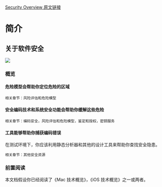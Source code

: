 [Security Overview 原文链接](https://developer.apple.com/library/content/documentation/Security/Conceptual/Security_Overview/Introduction/Introduction.html#//apple_ref/doc/uid/TP30000976)

# 简介
## 关于软件安全

![](https://developer.apple.com/library/archive/documentation/Security/Conceptual/Security_Overview/Art/security_overview_intro_art_2x.png)

### 概览



#### 危险模型会帮助你定位危险的区域


```
相关章节：风险评估和危险模型
```

#### 安全编码技术和系统安全功能会帮助你缓解这些危险



```
相关章节：编码安全，风险评估和危险模型，鉴定和授权，密钥服务
```

#### 工具能够帮助你捕获编码错误

在测试环境下，你应该利用静态分析器和其他的设计工具来帮助你查找安全隐患。

```
相关章节：其他安全资源
```

### 前置阅读

本文档假设你已经阅读了《Mac 技术概览》，《iOS 技术概览》之一或两者。